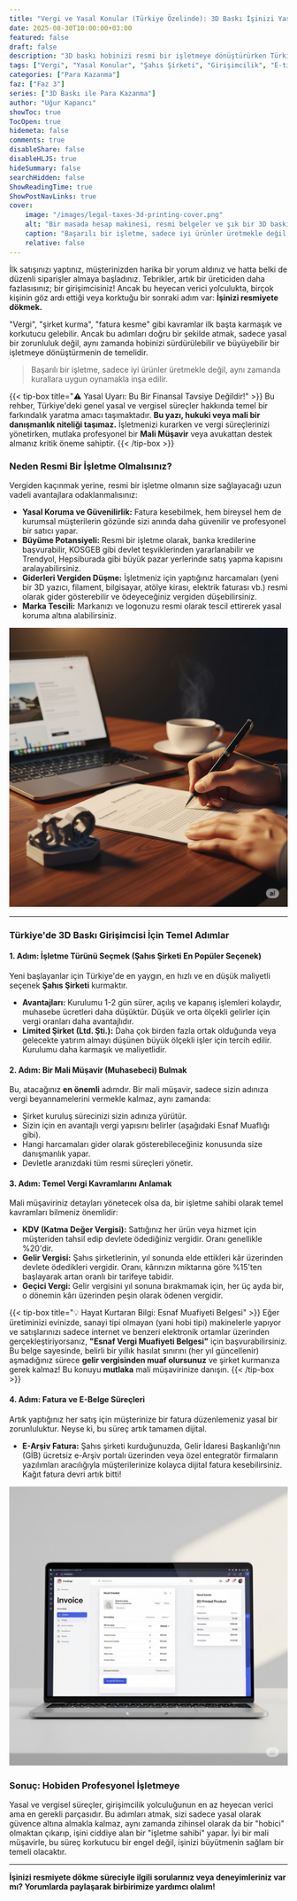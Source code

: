 ```yaml
---
title: "Vergi ve Yasal Konular (Türkiye Özelinde): 3D Baskı İşinizi Yasal Çerçeveye Oturtun"
date: 2025-08-30T10:00:00+03:00
featured: false
draft: false
description: "3D baskı hobinizi resmi bir işletmeye dönüştürürken Türkiye'deki yasal ve vergisel sorumluluklarınız nelerdir? Şahıs şirketi kurma, temel vergi kavramları ve esnaf muaflığı hakkında başlangıç rehberi."
tags: ["Vergi", "Yasal Konular", "Şahıs Şirketi", "Girişimcilik", "E-ticaret Yasaları", "Türkiye'de İş Kurmak", "Mali Müşavir"]
categories: ["Para Kazanma"]
faz: ["Faz 3"]
series: ["3D Baskı ile Para Kazanma"]
author: "Uğur Kapancı"
showToc: true
TocOpen: true
hidemeta: false
comments: true
disableShare: false
disableHLJS: true
hideSummary: false
searchHidden: false
ShowReadingTime: true
ShowPostNavLinks: true
cover:
    image: "/images/legal-taxes-3d-printing-cover.png"
    alt: "Bir masada hesap makinesi, resmi belgeler ve şık bir 3D baskı ürün"
    caption: "Başarılı bir işletme, sadece iyi ürünler üretmekle değil, kurallara uygun oynamakla inşa edilir."
    relative: false
---
```


İlk satışınızı yaptınız, müşterinizden harika bir yorum aldınız ve hatta belki de düzenli siparişler almaya başladınız. Tebrikler, artık bir üreticiden daha fazlasısınız; bir girişimcisiniz! Ancak bu heyecan verici yolculukta, birçok kişinin göz ardı ettiği veya korktuğu bir sonraki adım var: **İşinizi resmiyete dökmek.**

"Vergi", "şirket kurma", "fatura kesme" gibi kavramlar ilk başta karmaşık ve korkutucu gelebilir. Ancak bu adımları doğru bir şekilde atmak, sadece yasal bir zorunluluk değil, aynı zamanda hobinizi sürdürülebilir ve büyüyebilir bir işletmeye dönüştürmenin de temelidir.

> Başarılı bir işletme, sadece iyi ürünler üretmekle değil, aynı zamanda kurallara uygun oynamakla inşa edilir.

{{< tip-box title="⚠️ Yasal Uyarı: Bu Bir Finansal Tavsiye Değildir!" >}}
Bu rehber, Türkiye'deki genel yasal ve vergisel süreçler hakkında temel bir farkındalık yaratma amacı taşımaktadır. **Bu yazı, hukuki veya mali bir danışmanlık niteliği taşımaz.** İşletmenizi kurarken ve vergi süreçlerinizi yönetirken, mutlaka profesyonel bir **Mali Müşavir** veya avukattan destek almanız kritik öneme sahiptir.
{{< /tip-box >}}

### Neden Resmi Bir İşletme Olmalısınız?

Vergiden kaçınmak yerine, resmi bir işletme olmanın size sağlayacağı uzun vadeli avantajlara odaklanmalısınız:

*   **Yasal Koruma ve Güvenilirlik:** Fatura kesebilmek, hem bireysel hem de kurumsal müşterilerin gözünde sizi anında daha güvenilir ve profesyonel bir satıcı yapar.
*   **Büyüme Potansiyeli:** Resmi bir işletme olarak, banka kredilerine başvurabilir, KOSGEB gibi devlet teşviklerinden yararlanabilir ve Trendyol, Hepsiburada gibi büyük pazar yerlerinde satış yapma kapısını aralayabilirsiniz.
*   **Giderleri Vergiden Düşme:** İşletmeniz için yaptığınız harcamaları (yeni bir 3D yazıcı, filament, bilgisayar, atölye kirası, elektrik faturası vb.) resmi olarak gider gösterebilir ve ödeyeceğiniz vergiden düşebilirsiniz.
*   **Marka Tescili:** Markanızı ve logonuzu resmi olarak tescil ettirerek yasal koruma altına alabilirsiniz.

![Düzenli bir masada, bir hesap makinesi, resmi belgeler ve yanında şık bir 3D baskı ürünün olduğu profesyonel bir fotoğraf.](/images/official-business-setup.png)

---

### Türkiye'de 3D Baskı Girişimcisi İçin Temel Adımlar

#### 1. Adım: İşletme Türünü Seçmek (Şahıs Şirketi En Popüler Seçenek)
Yeni başlayanlar için Türkiye'de en yaygın, en hızlı ve en düşük maliyetli seçenek **Şahıs Şirketi** kurmaktır.
*   **Avantajları:** Kurulumu 1-2 gün sürer, açılış ve kapanış işlemleri kolaydır, muhasebe ücretleri daha düşüktür. Düşük ve orta ölçekli gelirler için vergi oranları daha avantajlıdır.
*   **Limited Şirket (Ltd. Şti.):** Daha çok birden fazla ortak olduğunda veya gelecekte yatırım almayı düşünen büyük ölçekli işler için tercih edilir. Kurulumu daha karmaşık ve maliyetlidir.

#### 2. Adım: Bir Mali Müşavir (Muhasebeci) Bulmak
Bu, atacağınız **en önemli** adımdır. Bir mali müşavir, sadece sizin adınıza vergi beyannamelerini vermekle kalmaz, aynı zamanda:
*   Şirket kuruluş sürecinizi sizin adınıza yürütür.
*   Sizin için en avantajlı vergi yapısını belirler (aşağıdaki Esnaf Muaflığı gibi).
*   Hangi harcamaları gider olarak gösterebileceğiniz konusunda size danışmanlık yapar.
*   Devletle aranızdaki tüm resmi süreçleri yönetir.

#### 3. Adım: Temel Vergi Kavramlarını Anlamak
Mali müşaviriniz detayları yönetecek olsa da, bir işletme sahibi olarak temel kavramları bilmeniz önemlidir:
*   **KDV (Katma Değer Vergisi):** Sattığınız her ürün veya hizmet için müşteriden tahsil edip devlete ödediğiniz vergidir. Oranı genellikle %20'dir.
*   **Gelir Vergisi:** Şahıs şirketlerinin, yıl sonunda elde ettikleri kâr üzerinden devlete ödedikleri vergidir. Oranı, kârınızın miktarına göre %15'ten başlayarak artan oranlı bir tarifeye tabidir.
*   **Geçici Vergi:** Gelir vergisini yıl sonuna bırakmamak için, her üç ayda bir, o dönemin kârı üzerinden peşin olarak ödenen vergidir.

{{< tip-box title="💡 Hayat Kurtaran Bilgi: Esnaf Muafiyeti Belgesi" >}}
Eğer üretiminizi evinizde, sanayi tipi olmayan (yani hobi tipi) makinelerle yapıyor ve satışlarınızı sadece internet ve benzeri elektronik ortamlar üzerinden gerçekleştiriyorsanız, **"Esnaf Vergi Muafiyeti Belgesi"** için başvurabilirsiniz. Bu belge sayesinde, belirli bir yıllık hasılat sınırını (her yıl güncellenir) aşmadığınız sürece **gelir vergisinden muaf olursunuz** ve şirket kurmanıza gerek kalmaz! Bu konuyu **mutlaka** mali müşavirinize danışın.
{{< /tip-box >}}

#### 4. Adım: Fatura ve E-Belge Süreçleri
Artık yaptığınız her satış için müşterinize bir fatura düzenlemeniz yasal bir zorunluluktur. Neyse ki, bu süreç artık tamamen dijital.
*   **E-Arşiv Fatura:** Şahıs şirketi kurduğunuzda, Gelir İdaresi Başkanlığı'nın (GİB) ücretsiz e-Arşiv portalı üzerinden veya özel entegratör firmaların yazılımları aracılığıyla müşterilerinize kolayca dijital fatura kesebilirsiniz. Kağıt fatura devri artık bitti!

![Bir dizüstü bilgisayar ekranında, GİB'in (Gelir İdaresi Başkanlığı) e-arşiv portalının veya benzeri bir fatura programının arayüzü.](/images/e-archive-invoice.png)

### Sonuç: Hobiden Profesyonel İşletmeye

Yasal ve vergisel süreçler, girişimcilik yolculuğunun en az heyecan verici ama en gerekli parçasıdır. Bu adımları atmak, sizi sadece yasal olarak güvence altına almakla kalmaz, aynı zamanda zihinsel olarak da bir "hobici" olmaktan çıkarıp, işini ciddiye alan bir "işletme sahibi" yapar. İyi bir mali müşavirle, bu süreç korkutucu bir engel değil, işinizi büyütmenin sağlam bir temeli olacaktır.

<!--
İşimizi resmiyete döktüğümüze göre, artık farklı ve daha büyük ölçekli iş modellerini de düşünebiliriz. Bir sonraki adımda, **[Dropshipping ve 3D Baskı: Stok Tutmadan Nasıl Satış Yapılır?]** konusunu ele alacağız.
-->

---

**İşinizi resmiyete dökme süreciyle ilgili sorularınız veya deneyimleriniz var mı? Yorumlarda paylaşarak birbirimize yardımcı olalım!**